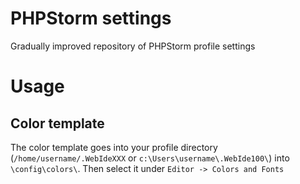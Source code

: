 # PHPStorm settings
Gradually improved repository of PHPStorm profile settings

# Usage
## Color template
The color template goes into your profile directory (`/home/username/.WebIdeXXX` or `c:\Users\username\.WebIde100\`) into `\config\colors\`. Then select it under `Editor -> Colors and Fonts`
